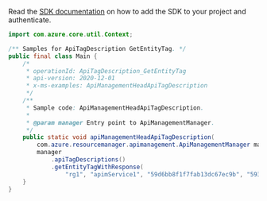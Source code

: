 Read the [SDK documentation](https://github.com/Azure/azure-sdk-for-java/blob/azure-resourcemanager-apimanagement_1.0.0-beta.2/sdk/apimanagement/azure-resourcemanager-apimanagement/README.md) on how to add the SDK to your project and authenticate.

```java
import com.azure.core.util.Context;

/** Samples for ApiTagDescription GetEntityTag. */
public final class Main {
    /*
     * operationId: ApiTagDescription_GetEntityTag
     * api-version: 2020-12-01
     * x-ms-examples: ApiManagementHeadApiTagDescription
     */
    /**
     * Sample code: ApiManagementHeadApiTagDescription.
     *
     * @param manager Entry point to ApiManagementManager.
     */
    public static void apiManagementHeadApiTagDescription(
        com.azure.resourcemanager.apimanagement.ApiManagementManager manager) {
        manager
            .apiTagDescriptions()
            .getEntityTagWithResponse(
                "rg1", "apimService1", "59d6bb8f1f7fab13dc67ec9b", "59306a29e4bbd510dc24e5f9", Context.NONE);
    }
}
```
